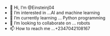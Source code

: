 - 👋 Hi, I’m @Einsteinj04
- 👀 I’m interested in ...AI and machine learning
- 🌱 I’m currently learning ... Python programming
- 💞️ I’m looking to collaborate on ... robots
- 📫 How to reach me ...+2347042108167

<!---
Einsteinj04/Einsteinj04 is a ✨ special ✨ repository because its `README.md` (this file) appears on your GitHub profile.
You can click the Preview link to take a look at your changes.
--->
